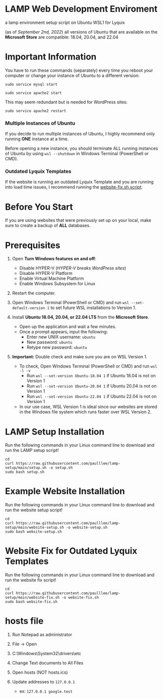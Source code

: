 # LAMP Web Development Enviroment

a lamp environment setup script on Ubuntu WSL1 for Lyquix

(as of *September 2nd, 2022*) all versions of Ubuntu that are available on the **Microsoft Store** are compatible: 18.04, 20.04, and 22.04

# Important Information

You have to run these commands (separately) every time you reboot your computer or change your instance of Ubuntu to a different version:

`sudo service mysql start`

`sudo service apache2 start`

This may seem redundant but is needed for WordPress sites:

`sudo service apache2 restart`

### Multiple Instances of Ubuntu

If you decide to run multiple instances of Ubuntu, I highly recommend only running **ONE** instance at a time.

Before opening a new instance, you should terminate ALL running instances of Ubuntu by using `wsl --shutdown` in Windows Terminal (PowerShell or CMD).

### Outdated Lyquix Templates

If the website is running an outdated Lyquix Template and you are running into load time issues, I recommend running the [website-fix.sh script](#website-fix-for-outdated-lyquix-templates).

# Before You Start

If you are using websites that were previously set up on your local, make sure to create a backup of **ALL** databases.

# Prerequisites

1. Open **Turn Windows features on and off**:
   - Disable HYPER-V (*HYPER-V breaks WordPress sites*)
   - Disable HYPER-V Platform
   - Enable Virtual Machine Platform
   - Enable Windows Subsystem for Linux
   
2. Restart the computer.

3. Open Windows Terminal (PowerShell or CMD) and run `wsl --set-default-version 1` to set future WSL installations to Version 1.

4. Install **Ubuntu 18.04, 20.04, or 22.04 LTS** from the **Microsoft Store**.
   - Open up the application and wait a few minutes.
   - Once a prompt appears, input the following:
     - Enter new UNIX username: `ubuntu`
     - New password: `ubuntu`
     - Retype new password: `ubuntu`
     
5. **Important:** Double check and make sure you are on WSL Version 1.
     - To check, Open Windows Terminal (PowerShell or CMD) and run `wsl -l -v`
       - Run `wsl --set-version Ubuntu-18.04 1` if Ubuntu 18.04 is not on Version 1
       - Run `wsl --set-version Ubuntu-20.04 1` if Ubuntu 20.04 is not on Version 1
       - Run `wsl --set-version Ubuntu-22.04 1` if Ubuntu 22.04 is not on Version 1
     - In our use case, WSL Version 1 is ideal since our websites are stored in the Windows file system which runs faster over WSL Version 2.

# LAMP Setup Installation

Run the following commands in your Linux command line to download and run the LAMP setup script!

```
cd
curl https://raw.githubusercontent.com/paulllee/lamp-setup/main/setup.sh -o setup.sh
sudo bash setup.sh
```

# Example Website Installation

Run the following commands in your Linux command line to download and run the website setup script!

```
cd
curl https://raw.githubusercontent.com/paulllee/lamp-setup/main/website-setup.sh -o website-setup.sh
sudo bash website-setup.sh
```

# Website Fix for Outdated Lyquix Templates

Run the following commands in your Linux command line to download and run the website fix script!

```
cd
curl https://raw.githubusercontent.com/paulllee/lamp-setup/main/website-fix.sh -o website-fix.sh
sudo bash website-fix.sh
```

# hosts file

1. Run Notepad as administrator

2. File → Open

3. C:\Windows\System32\drivers\etc

4. Change Text documents to All Files

5. Open hosts (NOT hosts.ics)

6. Update addresses to `127.0.0.1`
   - ex: `127.0.0.1 google.test`
